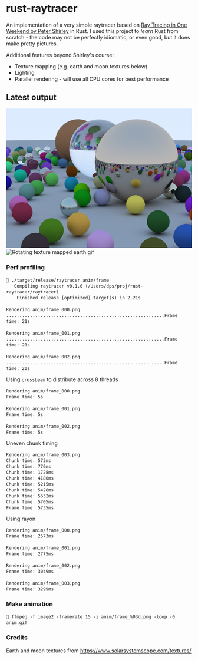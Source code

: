 # rust-raytracer

An implementation of a very simple raytracer based on [Ray Tracing in One Weekend
 by Peter Shirley](https://raytracing.github.io/books/RayTracingInOneWeekend.html) in Rust. I used this project to *learn* Rust from scratch - the code may not be perfectly idiomatic, or even good, but it does make pretty pictures.
 
Additional features beyond Shirley's course:
* Texture mapping (e.g. earth and moon textures below)
* Lighting
* Parallel rendering - will use all CPU cores for best performance

## Latest output
![Latest output](raytracer/output/cover.png)
![Rotating texture mapped earth gif](raytracer/output/mvanim.gif)


### Perf profiling
```
🚀 ./target/release/raytracer anim/frame
   Compiling raytracer v0.1.0 (/Users/dps/proj/rust-raytracer/raytracer)
    Finished release [optimized] target(s) in 2.21s

Rendering anim/frame_000.png
............................................................Frame time: 21s

Rendering anim/frame_001.png
............................................................Frame time: 21s

Rendering anim/frame_002.png
............................................................Frame time: 20s
```
Using `crossbeam` to distribute across 8 threads
```
Rendering anim/frame_000.png
Frame time: 5s

Rendering anim/frame_001.png
Frame time: 5s

Rendering anim/frame_002.png
Frame time: 5s
```
Uneven chunk timing
```
Rendering anim/frame_003.png
Chunk time: 573ms
Chunk time: 776ms
Chunk time: 1728ms
Chunk time: 4180ms
Chunk time: 5215ms
Chunk time: 5428ms
Chunk time: 5632ms
Chunk time: 5705ms
Frame time: 5735ms
```
Using rayon
```
Rendering anim/frame_000.png
Frame time: 2573ms

Rendering anim/frame_001.png
Frame time: 2775ms

Rendering anim/frame_002.png
Frame time: 3049ms

Rendering anim/frame_003.png
Frame time: 3299ms
```

### Make animation
```
🚀 ffmpeg -f image2 -framerate 15 -i anim/frame_%03d.png -loop -0 anim.gif
```

### Credits
Earth and moon textures from https://www.solarsystemscope.com/textures/
